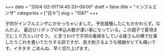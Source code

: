 +++
date = "2004-02-01T14:45:33+09:00"
draft = false
title = "インフルエンザ"
categories = ["日々"]
slug = "1087"
+++

子供がインフルエンザにかかっちゃいました。予防接種したにもかかわらず。なんだよ。
最近ロリポップの申込み数が凄い事になっている。この調子で夏頃までに１０万人いけそう。
と言うわけで子供の看病をしている嫁さんの横で仕事したりこれを書いてたりする訳ですが、突き刺さるような視線がとても痛いです。イタタタ
ごめんね、早く切り上げます。
